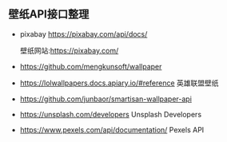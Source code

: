 ## 壁纸API接口整理

- pixabay https://pixabay.com/api/docs/ 

  壁纸网站:https://pixabay.com/

- https://github.com/mengkunsoft/wallpaper

- https://lolwallpapers.docs.apiary.io/#reference 英雄联盟壁纸

- https://github.com/junbaor/smartisan-wallpaper-api
- https://unsplash.com/developers Unsplash Developers
- https://www.pexels.com/api/documentation/ Pexels API

